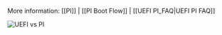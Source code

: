 More information: [[PI]] | [[PI Boot Flow]] | [[UEFI PI_FAQ|UEFI PI FAQ]]

![UEFI vs PI](https://raw.githubusercontent.com/tianocore/tianocore.github.io/master/images/UEFI_vs__PI_Spec.jpg)
